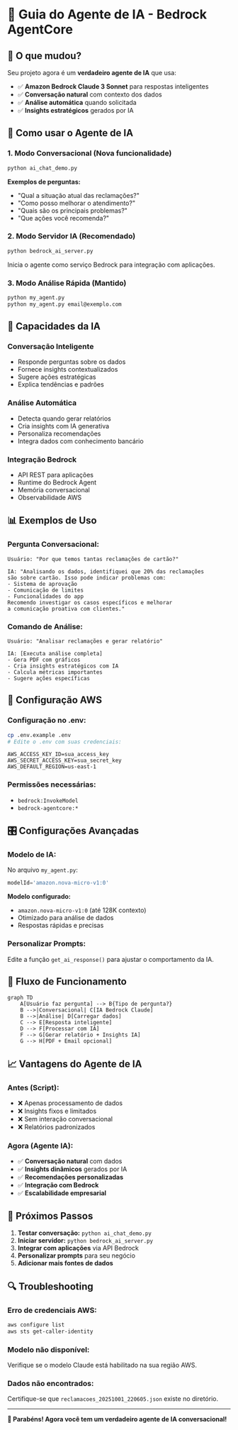 # 🤖 Guia do Agente de IA - Bedrock AgentCore

## 🎯 O que mudou?

Seu projeto agora é um **verdadeiro agente de IA** que usa:
- ✅ **Amazon Bedrock Claude 3 Sonnet** para respostas inteligentes
- ✅ **Conversação natural** com contexto dos dados
- ✅ **Análise automática** quando solicitada
- ✅ **Insights estratégicos** gerados por IA

## 🚀 Como usar o Agente de IA

### 1. **Modo Conversacional** (Nova funcionalidade)
```bash
python ai_chat_demo.py
```

**Exemplos de perguntas:**
- "Qual a situação atual das reclamações?"
- "Como posso melhorar o atendimento?"
- "Quais são os principais problemas?"
- "Que ações você recomenda?"

### 2. **Modo Servidor IA** (Recomendado)
```bash
python bedrock_ai_server.py
```
Inicia o agente como serviço Bedrock para integração com aplicações.

### 3. **Modo Análise Rápida** (Mantido)
```bash
python my_agent.py
python my_agent.py email@exemplo.com
```

## 🧠 Capacidades da IA

### **Conversação Inteligente**
- Responde perguntas sobre os dados
- Fornece insights contextualizados
- Sugere ações estratégicas
- Explica tendências e padrões

### **Análise Automática**
- Detecta quando gerar relatórios
- Cria insights com IA generativa
- Personaliza recomendações
- Integra dados com conhecimento bancário

### **Integração Bedrock**
- API REST para aplicações
- Runtime do Bedrock Agent
- Memória conversacional
- Observabilidade AWS

## 📊 Exemplos de Uso

### **Pergunta Conversacional:**
```
Usuário: "Por que temos tantas reclamações de cartão?"

IA: "Analisando os dados, identifiquei que 20% das reclamações 
são sobre cartão. Isso pode indicar problemas com:
- Sistema de aprovação
- Comunicação de limites
- Funcionalidades do app
Recomendo investigar os casos específicos e melhorar 
a comunicação proativa com clientes."
```

### **Comando de Análise:**
```
Usuário: "Analisar reclamações e gerar relatório"

IA: [Executa análise completa]
- Gera PDF com gráficos
- Cria insights estratégicos com IA
- Calcula métricas importantes
- Sugere ações específicas
```

## 🔧 Configuração AWS

### **Configuração no .env:**
```bash
cp .env.example .env
# Edite o .env com suas credenciais:
```

```env
AWS_ACCESS_KEY_ID=sua_access_key
AWS_SECRET_ACCESS_KEY=sua_secret_key
AWS_DEFAULT_REGION=us-east-1
```

### **Permissões necessárias:**
- `bedrock:InvokeModel`
- `bedrock-agentcore:*`

## 🎛️ Configurações Avançadas

### **Modelo de IA:**
No arquivo `my_agent.py`:
```python
modelId='amazon.nova-micro-v1:0'
```

**Modelo configurado:**
- `amazon.nova-micro-v1:0` (até 128K contexto)
- Otimizado para análise de dados
- Respostas rápidas e precisas

### **Personalizar Prompts:**
Edite a função `get_ai_response()` para ajustar o comportamento da IA.

## 🔄 Fluxo de Funcionamento

```mermaid
graph TD
    A[Usuário faz pergunta] --> B{Tipo de pergunta?}
    B -->|Conversacional| C[IA Bedrock Claude]
    B -->|Análise| D[Carregar dados]
    C --> E[Resposta inteligente]
    D --> F[Processar com IA]
    F --> G[Gerar relatório + Insights IA]
    G --> H[PDF + Email opcional]
```

## 📈 Vantagens do Agente de IA

### **Antes (Script):**
- ❌ Apenas processamento de dados
- ❌ Insights fixos e limitados
- ❌ Sem interação conversacional
- ❌ Relatórios padronizados

### **Agora (Agente IA):**
- ✅ **Conversação natural** com dados
- ✅ **Insights dinâmicos** gerados por IA
- ✅ **Recomendações personalizadas**
- ✅ **Integração com Bedrock**
- ✅ **Escalabilidade empresarial**

## 🚀 Próximos Passos

1. **Testar conversação:** `python ai_chat_demo.py`
2. **Iniciar servidor:** `python bedrock_ai_server.py`
3. **Integrar com aplicações** via API Bedrock
4. **Personalizar prompts** para seu negócio
5. **Adicionar mais fontes de dados**

## 🔍 Troubleshooting

### **Erro de credenciais AWS:**
```bash
aws configure list
aws sts get-caller-identity
```

### **Modelo não disponível:**
Verifique se o modelo Claude está habilitado na sua região AWS.

### **Dados não encontrados:**
Certifique-se que `reclamacoes_20251001_220605.json` existe no diretório.

---

**🎉 Parabéns! Agora você tem um verdadeiro agente de IA conversacional!**